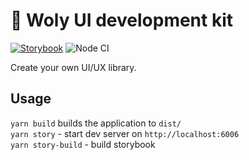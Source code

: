 # 🐣 Woly UI development kit

[![Storybook](https://cdn.jsdelivr.net/gh/storybookjs/brand@master/badge/badge-storybook.svg)](https://woly-ui.github.io/woly/) ![Node CI](https://github.com/woly-ui/woly/workflows/Node%20CI/badge.svg?branch=master)

Create your own UI/UX library.

## Usage

`yarn build` builds the application to `dist/`  
`yarn story` - start dev server on `http://localhost:6006`  
`yarn story-build` - build storybook
